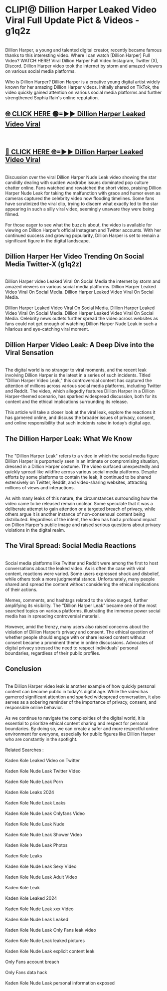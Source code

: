 # CLIP!@ Dillion Harper Leaked Video Viral Full Update Pict & Videos - g1q2z
<br>
Dillion Harper, a young and talented digital creator, recently became famous thanks to this interesting video. Where i can watch [Dillion Harper] Full Video? WATCH HERE! Viral Dillion Harper Full Video Instagram, Twitter (X), Discord. Dillion Harper video took the internet by storm and amazed viewers on various social media platforms.
<br><br>
Who is Dillion Harper? Dillion Harper is a creative young digital artist widely known for her amazing Dillion Harper videos. Initially shared on TikTok, the video quickly gained attention on various social media platforms and further strengthened Sophia Rain's online reputation.
<br>
<h2><a href="https://bestclip.site?title=Dillion_Harper">🌐 CLICK HERE 🟢=►► Dillion Harper Leaked Video Viral</a></h2>
<br>
<h2><a href="https://bestclip.site?title=Dillion_Harper">🔴 CLICK HERE 🌐=►► Dillion Harper Leaked Video Viral</a></h2>
<br>
Discussion over the viral Dillion Harper Nude Leak video showing the star candidly dealing with sudden wardrobe issues dominated pop culture chatter online. Fans watched and rewatched the short video, praising Dillion Harper Nude Leak for taking the malfunction with grace and humor even as cameras captured the celebrity video now flooding timelines. Some fans have scrutinized the viral clip, trying to discern what exactly led to the star appearing in such a silly viral video, seemingly unaware they were being filmed.
<br><br>
For those eager to see what the buzz is about, the video is available for viewing on Dillion Harper’s official Instagram and Twitter accounts. With her continued success and growing popularity, Dillion Harper is set to remain a significant figure in the digital landscape.
<br>
<h2>Dillion Harper Her Video Trending On Social Media Twitter-X (g1q2z)</h2>
<br>
Dillion Harper video Leaked Viral On Social Media the internet by storm and amazed viewers on various social media platforms. Dillion Harper Leaked Video Viral On Social Media. Dillion Harper Leaked Video Viral On Social Media.
<br><br>
Dillion Harper Leaked Video Viral On Social Media. Dillion Harper Leaked Video Viral On Social Media. Dillion Harper Leaked Video Viral On Social Media. Celebrity news outlets further spread the video across websites as fans could not get enough of watching Dillion Harper Nude Leak in such a hilarious and eye-catching viral moment.
<br>
<h2>Dillion Harper Video Leak: A Deep Dive into the Viral Sensation</h2>
<br>
The digital world is no stranger to viral moments, and the recent leak involving Dillion Harper is the latest in a series of such incidents. Titled "Dillion Harper Video Leak," this controversial content has captured the attention of millions across various social media platforms, including Twitter and Reddit. The video, which allegedly features Dillion Harper in a Dillion Harper-themed scenario, has sparked widespread discussion, both for its content and the ethical implications surrounding its release.
<br><br>
This article will take a closer look at the viral leak, explore the reactions it has garnered online, and discuss the broader issues of privacy, consent, and online responsibility that such incidents raise in today’s digital age.
<br>
<h2>The Dillion Harper Leak: What We Know</h2>
<br>
The "Dillion Harper Leak" refers to a video in which the social media figure Dillion Harper is purportedly seen in an intimate or compromising situation, dressed in a Dillion Harper costume. The video surfaced unexpectedly and quickly spread like wildfire across various social media platforms. Despite efforts by some platforms to contain the leak, it continued to be shared extensively on Twitter, Reddit, and video-sharing websites, attracting millions of views and interactions.
<br><br>
As with many leaks of this nature, the circumstances surrounding how the video came to be released remain unclear. Some speculate that it was a deliberate attempt to gain attention or a targeted breach of privacy, while others argue it is another instance of non-consensual content being distributed. Regardless of the intent, the video has had a profound impact on Dillion Harper's public image and raised serious questions about privacy violations in the digital realm.
<br>
<h2>The Viral Spread: Social Media Reactions</h2>
<br>
Social media platforms like Twitter and Reddit were among the first to host conversations about the leaked video. As is often the case with viral content, reactions were varied. Some users expressed shock and disbelief, while others took a more judgmental stance. Unfortunately, many people shared and spread the content without considering the ethical implications of their actions.
<br><br>
Memes, comments, and hashtags related to the video surged, further amplifying its visibility. The "Dillion Harper Leak" became one of the most searched topics on various platforms, illustrating the immense power social media has in spreading controversial material.
<br><br>
However, amid the frenzy, many users also raised concerns about the violation of Dillion Harper’s privacy and consent. The ethical question of whether people should engage with or share leaked content without consent became a prominent theme in online discussions. Advocates of digital privacy stressed the need to respect individuals' personal boundaries, regardless of their public profiles.
<br>
<h2>Conclusion</h2>
<br>
The Dillion Harper video leak is another example of how quickly personal content can become public in today's digital age. While the video has garnered significant attention and sparked widespread conversation, it also serves as a sobering reminder of the importance of privacy, consent, and responsible online behavior.
<br><br>
As we continue to navigate the complexities of the digital world, it is essential to prioritize ethical content sharing and respect for personal boundaries. By doing so, we can create a safer and more respectful online environment for everyone, especially for public figures like Dillion Harper who are constantly in the spotlight.
<br><br>
Related Searches :
<br><br>
Kaden Kole Leaked Video on Twitter
<br><br>
Kaden Kole Nude Leak Twitter Video
<br><br>
Kaden Kole Nude Leak Porn
<br><br>
Kaden Kole Leaks 2024
<br><br>
Kaden Kole Nude Leak Leaks
<br><br>
Kaden Kole Nude Leak Onlyfans Video
<br><br>
Kaden Kole Nude Leak Nude
<br><br>
Kaden Kole Nude Leak Shower Video
<br><br>
Kaden Kole Nude Leak Photos
<br><br>
Kaden Kole Leaks
<br><br>
Kaden Kole Nude Leak Sexy Video
<br><br>
Kaden Kole Nude Leak Adult Video
<br><br>
Kaden Kole Leak
<br><br>
Kaden Kole Leaked 2024
<br><br>
Kaden Kole Nude Leak xxx Video
<br><br>
Kaden Kole Nude Leak Leaked
<br><br>
Kaden Kole Nude Leak Only Fans leak video
<br><br>
Kaden Kole Nude Leak leaked pictures
<br><br>
Kaden Kole Nude Leak explicit content leak
<br><br>
Only Fans account breach
<br><br>
Only Fans data hack
<br><br>
Kaden Kole Nude Leak personal information exposed